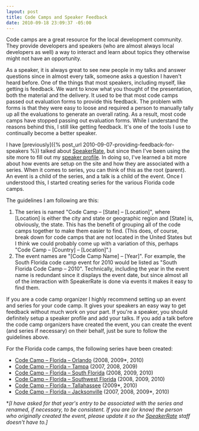 ```yaml
---
layout: post
title: Code Camps and Speaker Feedback
date: 2010-09-18 23:09:37 -05:00
---
```


Code camps are a great resource for the local development community. They provide developers and speakers (who are almost always local developers as well) a way to interact and learn about topics they otherwise might not have an opportunity. 

As a speaker, it is always great to see new people in my talks and answer questions since in almost every talk, someone asks a question I haven't heard before. One of the things that most speakers, including myself, like getting is feedback. We want to know what you thought of the presentation, both the material and the delivery. It used to be that most code camps passed out evaluation forms to provide this feedback. The problem with forms is that they were easy to loose and required a person to manually tally up all the evaluations to generate an overall rating. As a result, most code camps have stopped passing out evaluation forms. While I understand the reasons behind this, I still like getting feedback. It's one of the tools I use to continually become a better speaker. 

I have [previously]({% post_url 2010-09-07-providing-feedback-for-speakers %}) talked about [SpeakerRate](http://speakerrate.com/), but since then I've been using the site more to fill out my [speaker profile](http://speakerrate.com/sdorman). In doing so, I've learned a bit more about how events are setup on the site and how they are associated with a series. When it comes to series, you can think of this as the root (parent). An event is a child of the series, and a talk is a child of the event. Once I understood this, I started creating series for the various Florida code camps.

The guidelines I am following are this:

1.  The series is named "Code Camp – [State] – [Location]", where [Location] is either the city and state or geographic region and [State] is, obviously, the state. This has the benefit of grouping all of the code camps together to make them easier to find. (This does, of course, break down for code camps that are not located in the United States but I think we could probably come up with a variation of this, perhaps "Code Camp – [Country] – [Location]".) 
2.  The event names are "[Code Camp Name] – [Year]". For example, the South Florida code camp event for 2010 would be listed as "South Florida Code Camp – 2010". Technically, including the year in the event name is redundant since it displays the event date, but since almost all of the interaction with SpeakerRate is done via events it makes it easy to find them.   

If you are a code camp organizer I highly recommend setting up an event and series for your code camp. It gives your speakers an easy way to get feedback without much work on your part. If you're a speaker, you should definitely setup a speaker profile and add your talks. If you add a talk before the code camp organizers have created the event, you can create the event (and series if necessary) on their behalf, just be sure to follow the guidelines above.

For the Florida code camps, the following series have been created:

*   [Code Camp – Florida – Orlando](http://spkr8.com/r/153) (2008, 2009*, 2010) 
*   [Code Camp – Florida – Tampa](http://spkr8.com/r/150) (2007, 2008, 2009) 
*   [Code Camp – Florida – South Florida](http://spkr8.com/r/152) (2008, 2009, 2010) 
*   [Code Camp – Florida – Southwest Florida](http://spkr8.com/r/149) (2008, 2009, 2010) 
*   [Code Camp – Florida – Tallahassee](http://spkr8.com/r/154) (2009*, 2010) 
*   [Code Camp – Florida – Jacksonville](http://spkr8.com/r/151) (2007, 2008, 2009*, 2010)   

**[I have asked for that year's entry to be associated with the series and renamed, if necessary, to be consistent. If you are (or know) the person who originally created the event, please update it so the [SpeakerRate](http://speakerrate.com/) staff doesn't have to.]*
